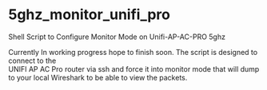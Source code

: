 # 5ghz_monitor_unifi_pro
Shell Script to Configure Monitor Mode on Unifi-AP-AC-PRO 5ghz

Currently In working progress hope to finish soon. 
The script is designed to connect to the  
UNIFI AP AC Pro router via ssh and force it into monitor 
mode that will dump to your local Wireshark to be able to view the packets. 
